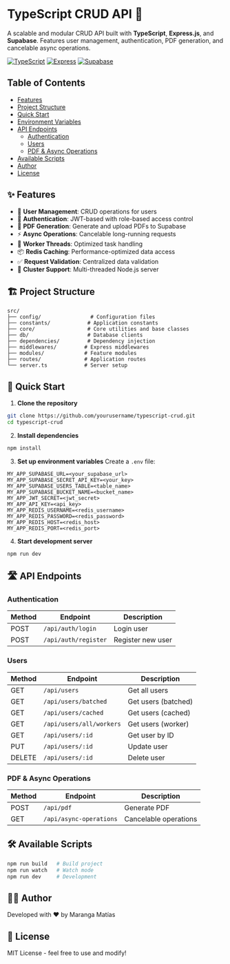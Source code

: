 # TypeScript CRUD API 🚀

A scalable and modular CRUD API built with **TypeScript**, **Express.js**, and **Supabase**. Features user management, authentication, PDF generation, and cancelable async operations.

[![TypeScript](https://img.shields.io/badge/TypeScript-007ACC?style=flat-square&logo=typescript&logoColor=white)](https://www.typescriptlang.org/)
[![Express](https://img.shields.io/badge/Express-000000?style=flat-square&logo=express&logoColor=white)](https://expressjs.com/)
[![Supabase](https://img.shields.io/badge/Supabase-3ECF8E?style=flat-square&logo=supabase&logoColor=white)](https://supabase.com/)

## Table of Contents

- [Features](#features)
- [Project Structure](#project-structure)
- [Quick Start](#quick-start)
- [Environment Variables](#environment-variables)
- [API Endpoints](#api-endpoints)
  - [Authentication](#authentication)
  - [Users](#users)
  - [PDF & Async Operations](#pdf--async-operations)
- [Available Scripts](#available-scripts)
- [Author](#author)
- [License](#license)

## ✨ Features

- 👥 **User Management**: CRUD operations for users
- 🔐 **Authentication**: JWT-based with role-based access control
- 📄 **PDF Generation**: Generate and upload PDFs to Supabase
- ⚡ **Async Operations**: Cancelable long-running requests
- 🧵 **Worker Threads**: Optimized task handling
- 📦 **Redis Caching**: Performance-optimized data access
- ✅ **Request Validation**: Centralized data validation
- 🔄 **Cluster Support**: Multi-threaded Node.js server

## 🏗️ Project Structure

```
src/
├── config/                # Configuration files
├── constants/            # Application constants
├── core/                 # Core utilities and base classes
├── db/                   # Database clients
├── dependencies/         # Dependency injection
├── middlewares/         # Express middlewares
├── modules/             # Feature modules
├── routes/              # Application routes
└── server.ts            # Server setup
```

## 🚀 Quick Start

1. **Clone the repository**

```bash
git clone https://github.com/yourusername/typescript-crud.git
cd typescript-crud
```

2. **Install dependencies**

```bash
npm install
```

3. **Set up environment variables**
   Create a `.env` file:

```env
MY_APP_SUPABASE_URL=<your_supabase_url>
MY_APP_SUPABASE_SECRET_API_KEY=<your_key>
MY_APP_SUPABASE_USERS_TABLE=<table_name>
MY_APP_SUPABASE_BUCKET_NAME=<bucket_name>
MY_APP_JWT_SECRET=<jwt_secret>
MY_APP_API_KEY=<api_key>
MY_APP_REDIS_USERNAME=<redis_username>
MY_APP_REDIS_PASSWORD=<redis_password>
MY_APP_REDIS_HOST=<redis_host>
MY_APP_REDIS_PORT=<redis_port>
```

4. **Start development server**

```bash
npm run dev
```

## 🛣️ API Endpoints

### Authentication

| Method | Endpoint             | Description       |
| ------ | -------------------- | ----------------- |
| POST   | `/api/auth/login`    | Login user        |
| POST   | `/api/auth/register` | Register new user |

### Users

| Method | Endpoint                 | Description         |
| ------ | ------------------------ | ------------------- |
| GET    | `/api/users`             | Get all users       |
| GET    | `/api/users/batched`     | Get users (batched) |
| GET    | `/api/users/cached`      | Get users (cached)  |
| GET    | `/api/users/all/workers` | Get users (worker)  |
| GET    | `/api/users/:id`         | Get user by ID      |
| PUT    | `/api/users/:id`         | Update user         |
| DELETE | `/api/users/:id`         | Delete user         |

### PDF & Async Operations

| Method | Endpoint                | Description           |
| ------ | ----------------------- | --------------------- |
| POST   | `/api/pdf`              | Generate PDF          |
| GET    | `/api/async-operations` | Cancelable operations |

## 🛠️ Available Scripts

```bash
npm run build   # Build project
npm run watch   # Watch mode
npm run dev     # Development
```

## 👨‍💻 Author

Developed with ❤️ by Maranga Matías

## 📝 License

MIT License - feel free to use and modify!
